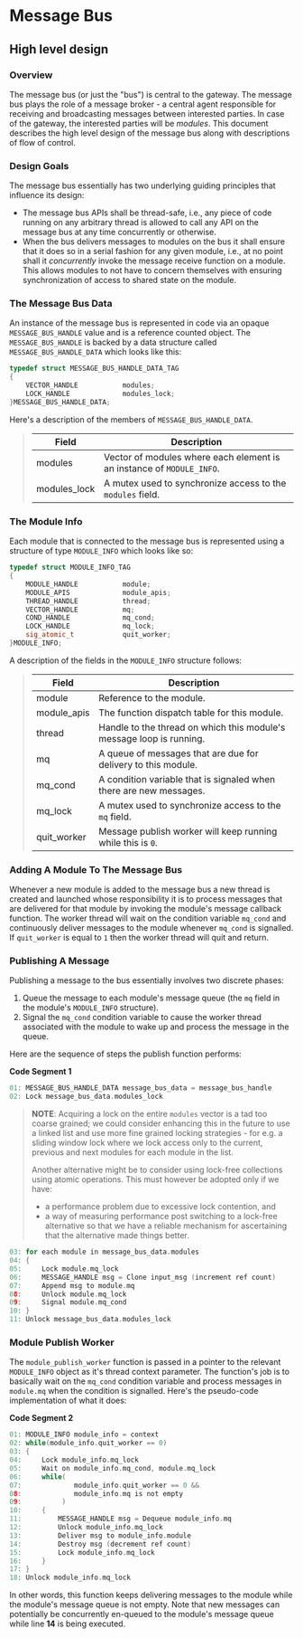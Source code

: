Message Bus
===========

High level design
-----------------

### Overview

The message bus (or just the "bus") is central to the gateway. The message bus plays the role of a message broker - a central agent responsible for receiving and broadcasting messages between interested parties. In case of the gateway, the interested parties will be *modules*. This document describes the high level design of the message bus along with descriptions of flow of control.

### Design Goals

The message bus essentially has two underlying guiding principles that influence its design:

- The message bus APIs shall be thread-safe, i.e., any piece of code running on any arbitrary thread is allowed to call any API on the message bus at any time concurrently or otherwise.
- When the bus delivers messages to modules on the bus it shall ensure that it does so in a serial fashion for any given module, i.e., at no point shall it *concurrently* invoke the message receive function on a module. This allows modules to not have to concern themselves with ensuring synchronization of access to shared state on the module.

### The Message Bus Data

An instance of the message bus is represented in code via an opaque `MESSAGE_BUS_HANDLE` value and is a reference counted object. The `MESSAGE_BUS_HANDLE` is backed by a data structure called `MESSAGE_BUS_HANDLE_DATA` which looks like this:

```C
typedef struct MESSAGE_BUS_HANDLE_DATA_TAG
{
    VECTOR_HANDLE           modules;
    LOCK_HANDLE             modules_lock;
}MESSAGE_BUS_HANDLE_DATA;
```

Here's a description of the members of `MESSAGE_BUS_HANDLE_DATA`.

>| Field       | Description                                                                  |
>|-------------|------------------------------------------------------------------------------|
>| modules       | Vector of modules where each element is an instance of `MODULE_INFO`.      |
>| modules_lock  | A mutex used to synchronize access to the `modules` field.                 |

### The Module Info
    
Each module that is connected to the message bus is represented using a structure of type `MODULE_INFO` which looks like so:

```C
typedef struct MODULE_INFO_TAG
{
    MODULE_HANDLE           module;
    MODULE_APIS             module_apis;
    THREAD_HANDLE           thread;
    VECTOR_HANDLE           mq;
    COND_HANDLE             mq_cond;
    LOCK_HANDLE             mq_lock;
    sig_atomic_t            quit_worker;
}MODULE_INFO;
```

A description of the fields in the `MODULE_INFO` structure follows:

>| Field       | Description                                                          |
>|-------------|----------------------------------------------------------------------|
>| module        | Reference to the module.                                           |
>| module_apis   | The function dispatch table for this module.                       |
>| thread      | Handle to the thread on which this module's message loop is running. |
>| mq          | A queue of messages that are due for delivery to this module.        |
>| mq_cond     | A condition variable that is signaled when there are new messages.   |
>| mq_lock     | A mutex used to synchronize access to the `mq` field.                |
>| quit_worker | Message publish worker will keep running while this is `0`.          |

### Adding A Module To The Message Bus

Whenever a new module is added to the message bus a new thread is created and launched whose responsibility it is to process messages that are delivered for that module by invoking the module's message callback function. The worker thread will wait on the condition variable `mq_cond` and continuously deliver messages to the module whenever `mq_cond` is signalled. If `quit_worker` is equal to `1` then the worker thread will quit and return.

### Publishing A Message

Publishing a message to the bus essentially involves two discrete phases:

1. Queue the message to each module's message queue (the `mq` field in the module's `MODULE_INFO` structure).
2. Signal the `mq_cond` condition variable to cause the worker thread associated with the module to wake up and process the message in the queue. 

Here are the sequence of steps the publish function performs:

**Code Segment 1**
```C
01: MESSAGE_BUS_HANDLE_DATA message_bus_data = message_bus_handle
02: Lock message_bus_data.modules_lock
```

> **NOTE**: Acquiring a lock on the entire `modules` vector is a tad too coarse grained; we could consider enhancing this in the future to use a linked list and use more fine grained locking strategies - for e.g. a sliding window lock where we lock access only to the current, previous and next modules for each module in the list.
> 
> Another alternative might be to consider using lock-free collections using atomic operations. This must however be adopted only if we have:
> 
> - a performance problem due to excessive lock contention, and
> - a way of measuring performance post switching to a lock-free alternative so that we have a reliable mechanism for ascertaining that the alternative made things better.

```C
03: for each module in message_bus_data.modules
04: {
05:     Lock module.mq_lock
06:     MESSAGE_HANDLE msg = Clone input_msg (increment ref count)
07:     Append msg to module.mq
08:     Unlock module.mq_lock
09:     Signal module.mq_cond
10: }
11: Unlock message_bus_data.modules_lock
```

### Module Publish Worker

The `module_publish_worker` function is passed in a pointer to the relevant `MODULE_INFO` object as it's thread context parameter. The function's job is to basically wait on the `mq_cond` condition variable and process messages in `module.mq` when the condition is signalled. Here's the pseudo-code implementation of what it does:

**Code Segment 2**
```C
01: MODULE_INFO module_info = context
02: while(module_info.quit_worker == 0)
03: {
04:     Lock module_info.mq_lock
05:     Wait on module_info.mq_cond, module.mq_lock
06:     while(
07:             module_info.quit_worker == 0 &&
08:             module_info.mq is not empty
09:          )
10:     {
11:         MESSAGE_HANDLE msg = Dequeue module_info.mq
12:         Unlock module_info.mq_lock
13:         Deliver msg to module_info.module
14:         Destroy msg (decrement ref count)
15:         Lock module_info.mq_lock
16:     }
17: }
18: Unlock module_info.mq_lock
```

In other words, this function keeps delivering messages to the module while the module's message queue is not empty. Note that new messages can potentially be concurrently en-queued to the module's message queue while line **14** is being executed.
